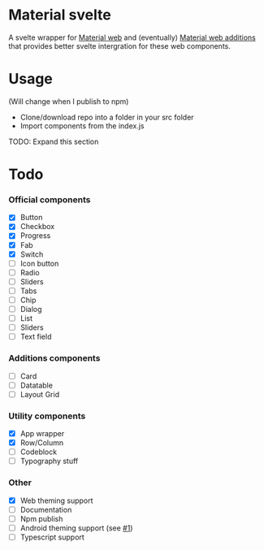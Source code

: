 # Material svelte
A svelte wrapper for [Material web](https://github.com/material-components/material-web) and (eventually) [Material web additions](https://github.com/maicol07/material-web-additions) that provides better svelte intergration for these web components.

# Usage
(Will change when I publish to npm)
 - Clone/download repo into a folder in your src folder
 - Import components from the index.js

TODO: Expand this section

# Todo
### Official components
 - [x] Button
 - [x] Checkbox
 - [x] Progress
 - [x] Fab
 - [x] Switch
 - [ ] Icon button
 - [ ] Radio
 - [ ] Sliders
 - [ ] Tabs
 - [ ] Chip
 - [ ] Dialog
 - [ ] List
 - [ ] Sliders
 - [ ] Text field
### Additions components
 - [ ] Card
 - [ ] Datatable
 - [ ] Layout Grid
### Utility components
 - [x] App wrapper
 - [x] Row/Column
 - [ ] Codeblock
 - [ ] Typography stuff
### Other
 - [x] Web theming support
 - [ ] Documentation
 - [ ] Npm publish
 - [ ] Android theming support (see [#1](https://github.com/Aworldc/material-svelte/issues/1))
 - [ ] Typescript support
